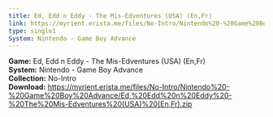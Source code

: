 ```yaml
---
title: Ed, Edd n Eddy - The Mis-Edventures (USA) (En,Fr)
link: https://myrient.erista.me/files/No-Intro/Nintendo%20-%20Game%20Boy%20Advance/Ed,%20Edd%20n%20Eddy%20-%20The%20Mis-Edventures%20(USA)%20(En,Fr).zip
type: single1
System: Nintendo - Game Boy Advance
---
```

<b>Game:</b> Ed, Edd n Eddy - The Mis-Edventures (USA) (En,Fr)<br>
<b>System:</b> Nintendo - Game Boy Advance<br>
<b>Collection:</b> No-Intro<br>
<b>Download:</b> https://myrient.erista.me/files/No-Intro/Nintendo%20-%20Game%20Boy%20Advance/Ed,%20Edd%20n%20Eddy%20-%20The%20Mis-Edventures%20(USA)%20(En,Fr).zip